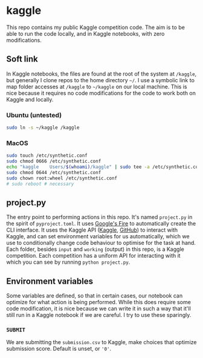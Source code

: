 # kaggle

This repo contains my public Kaggle competition code. The aim is to be able to run the code locally, and in Kaggle notebooks, with zero modifications.

## Soft link

In Kaggle notebooks, the files are found at the root of the system at `/kaggle`, but generally I clone repos to the home directory `~/`. I use a symbolic link to map folder accesses at `/kaggle` to `~/kaggle` on our local machine. This is nice because it requires no code modifications for the code to work both on Kaggle and locally.

### Ubuntu (untested)

```sh
sudo ln -s ~/kaggle /kaggle
```

### MacOS

```sh
sudo touch /etc/synthetic.conf
sudo chmod 0666 /etc/synthetic.conf
echo "kaggle    Users/$(whoami)/kaggle" | sudo tee -a /etc/synthetic.conf # check the tab worked
sudo chmod 0644 /etc/synthetic.conf
sudo chown root:wheel /etc/synthetic.conf
# sudo reboot # necessary
```

## project.py

The entry point to performing actions in this repo. It's named `project.py` in the spirit of `pyproject.toml`. It uses [Google's Fire](https://github.com/google/python-fire) to automatically create the CLI interface. It uses the Kaggle API ([Kaggle](https://www.kaggle.com/docs/api), [GitHub](https://github.com/Kaggle/kaggle-api)) to interact with Kaggle, and can set environment variables for us automatically, which we use to conditionally change code behaviour to optimise for the task at hand. Each folder, besides `input` and `working` (output) in this repo, is a Kaggle competition. Each competition has a uniform API for interacting with it which you can see by running `python project.py`.

## Environment variables

Some variables are defined, so that in certain cases, our notebook can optimize for what action is being performed. While this does require some code modification, it is nice because we can write it in such a way that it'll still run in a Kaggle notebook if we are careful. I try to use these sparingly.

### `SUBMIT`

We are submitting the `submission.csv` to Kaggle, make choices that optimize submission score. Default is unset, or `'0'`.
